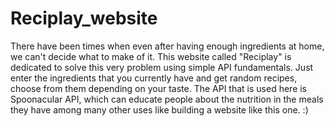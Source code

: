 # Reciplay_website
There have been times when even after having enough ingredients at home, we can't decide what to make of it. This website called "Reciplay" is dedicated to solve this very problem using simple API fundamentals. Just enter the ingredients that you currently have and get random recipes, choose from them depending on your taste.
The API that is used here is Spoonacular API, which can educate people about the nutrition in the meals they have among many other uses like building a website like this one. :)  
